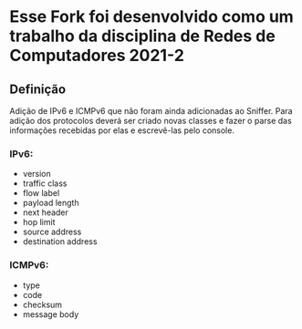 # Esse Fork foi desenvolvido como um trabalho da disciplina de Redes de Computadores 2021-2

## Definição

Adição de IPv6 e ICMPv6 que não foram ainda adicionadas ao Sniffer. Para adição dos protocolos deverá ser criado novas classes e fazer o parse das informações recebidas por elas e escrevê-las pelo console.

### IPv6:

- version
- traffic class
- flow label
- payload length
- next header
- hop limit
- source address
- destination address

### ICMPv6:

- type
- code
- checksum
- message body
